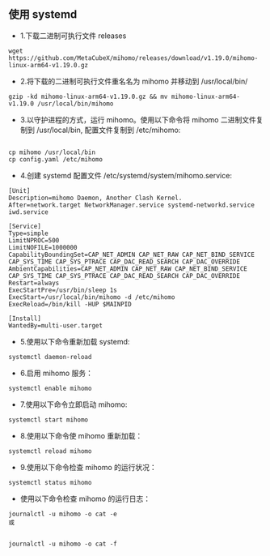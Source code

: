 ## 使用 systemd

- 1.下载二进制可执行文件 releases
```
wget https://github.com/MetaCubeX/mihomo/releases/download/v1.19.0/mihomo-linux-arm64-v1.19.0.gz
```

- 2.将下载的二进制可执行文件重名名为 mihomo 并移动到 /usr/local/bin/
```
gzip -kd mihomo-linux-arm64-v1.19.0.gz && mv mihomo-linux-arm64-v1.19.0 /usr/local/bin/mihomo
```
- 3.以守护进程的方式，运行 mihomo。使用以下命令将 mihomo 二进制文件复制到 /usr/local/bin, 配置文件复制到 /etc/mihomo:
```

cp mihomo /usr/local/bin
cp config.yaml /etc/mihomo
```

- 4.创建 systemd 配置文件 /etc/systemd/system/mihomo.service:

```
[Unit]
Description=mihomo Daemon, Another Clash Kernel.
After=network.target NetworkManager.service systemd-networkd.service iwd.service

[Service]
Type=simple
LimitNPROC=500
LimitNOFILE=1000000
CapabilityBoundingSet=CAP_NET_ADMIN CAP_NET_RAW CAP_NET_BIND_SERVICE CAP_SYS_TIME CAP_SYS_PTRACE CAP_DAC_READ_SEARCH CAP_DAC_OVERRIDE
AmbientCapabilities=CAP_NET_ADMIN CAP_NET_RAW CAP_NET_BIND_SERVICE CAP_SYS_TIME CAP_SYS_PTRACE CAP_DAC_READ_SEARCH CAP_DAC_OVERRIDE
Restart=always
ExecStartPre=/usr/bin/sleep 1s
ExecStart=/usr/local/bin/mihomo -d /etc/mihomo
ExecReload=/bin/kill -HUP $MAINPID

[Install]
WantedBy=multi-user.target
```
- 5.使用以下命令重新加载 systemd:
```
systemctl daemon-reload
```

- 6.启用 mihomo 服务：
```
systemctl enable mihomo
```
- 7.使用以下命令立即启动 mihomo:
```
systemctl start mihomo
```
- 8.使用以下命令使 mihomo 重新加载：
```
systemctl reload mihomo
```
- 9.使用以下命令检查 mihomo 的运行状况：

```
systemctl status mihomo
```
- 使用以下命令检查 mihomo 的运行日志：

```
journalctl -u mihomo -o cat -e
或


journalctl -u mihomo -o cat -f
```
